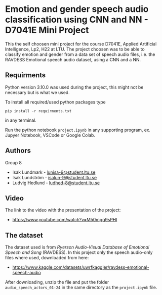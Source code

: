 # Emotion and gender speech audio classification using CNN and NN - D7041E Mini Project

This the self choosen mini project for the course D7041E, Applied Artificial Intelligence, Lp2, H22 at LTU. The project choosen was to be able to classify emotion and gender from a data set of speech audio files, i.e. the RAVDESS Emotional speech audio dataset, using a CNN and a NN.

## Requirments

Python version 3.10.0 was used during the project, this might not be necessary but is what we used.

To install all required/used python packages type

```
pip install -r requirments.txt
```

in any terminal.

Run the python notebook `project.ipynb` in any supporting program, ex. Jupyer Notebook, VSCode or Google Colab.

## Authors
Group 8 

- Isak Lundmark - lunisa-9@student.ltu.se
- Isak Lundström - isalun-9@student.ltu.se
- Ludvig Hedlund - ludhed-8@student.ltu.se

## Video

The link to the video with the presentation of the project:

- https://www.youtube.com/watch?v=M50mgq9sPHI

## The dataset

The dataset used is from _Ryerson Audio-Visual Database of Emotional Speech and Song_ (RAVDESS). In this project only the speech audio-only files where used, downloaded from here:

- https://www.kaggle.com/datasets/uwrfkaggler/ravdess-emotional-speech-audio

After downloading, unzip the file and put the folder `audio_speech_actors_01-24` in the same directory as the `project.ipynb` file.
